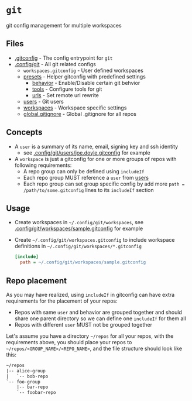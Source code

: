 # `git`

git config management for multiple workspaces

## Files

- [.gitconfig](../.gitconfig) - The config entrypoint for `git`
- [.config/git](../.config/git) - All git related configs
  - `workspaces.gitconfig` - User defined workspaces
  - [presets](../.config/git/presets) - Helper gitconfig with predefined settings
    - [behavior](../.config/git/presets/behavior) - Enable/Disable certain git behvior
    - [tools](../.config/git/presets/tools) - Configure tools for git
    - [urls](../.config/git/presets/urls) - Set remote url rewrite
  - [users](../.config/git/users) - Git users
  - [workspaces](../.config/git/workspaces) - Workspace specific settings
  - [global.gitignore](../.config/git/global.gitignore) - Global .gitignore for all repos

## Concepts

- A `user` is a summary of its name, email, signing key and ssh identity
  - see [.config/git/users/joe.doyle.gitconfig](../.config/git/users/joe.doyle.gitconfig) for example
- A `workspace` is just a gitconfig for one or more groups of repos with following requirements:
  - A repo group can only be defined using `includeIf`
  - Each repo group MUST reference a `user` from [users](../.config/git/users)
  - Each repo group can set group specific config by add more `path = /path/to/some.gitconfig` lines to its `includeIf` section

## Usage

- Create workspaces in `~/.config/git/workspaces`, see [.config/git/workspaces/sample.gitconfig](../.config/git/workspaces/sample.gitconfig) for example
- Create `~/.config/git/workspaces.gitconfig` to include workspace definitions in `~/.config/git/workspaces/*.gitconfig`

  ```ini
  [include]
    path = ~/.config/git/workspaces/sample.gitconfig
  ```

## Repo placement

As you may have realized, using `includeIf` in gitconfig can have extra requirements for the placement of your repos:

- Repos with same `user` and behavior are grouped together and should share one parent directory so we can define one `includeIf` for them all
- Repos with different `user` MUST not be grouped together

Let's assume you have a directory `~/repos` for all your repos, with the requirements above, you should place your repos to `~/repos/<GROUP_NAME>/<REPO_NAME>`, and the file structure should look like this:

```txt
~/repos
|-- alice-group
|   `-- bob-repo
`-- foo-group
    |-- bar-repo
    `-- foobar-repo
```
